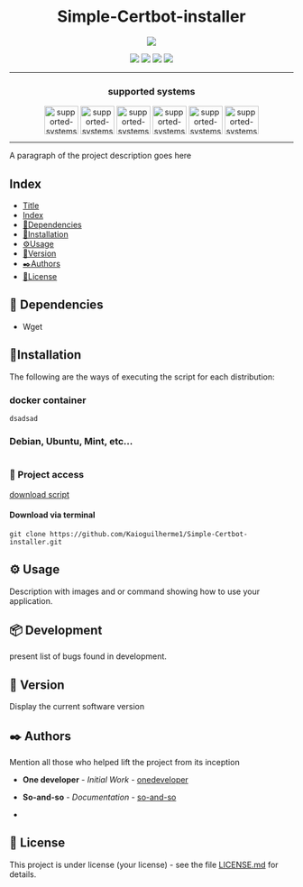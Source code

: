 <h1 align="center"> Simple-Certbot-installer </h1>
<p align="center">
  <img src="https://user-images.githubusercontent.com/65198889/184714934-57e5036b-8f29-4daf-9dd2-a426a25df1e2.png" />
</p>


<p align="center">
  <img src="http://img.shields.io/static/v1?label=STATUS&message=EM%20DEVELOPMENT&color=GREEN&style=flat-square"/>
  <img src="https://img.shields.io/github/commit-activity/m/kaioguilherme1/Simple-Certbot-installer?style=flat-square"/>
  <img src="https://img.shields.io/github/last-commit/kaioguilherme1/Simple-Certbot-installer?style=flat-square"/>
  <img src="https://img.shields.io/github/license/kaioGuilherme1/Simple-Certbot-installer?style=flat-square"/>
</p>

---

<h3 align="center"> supported systems </h3>

<p align="center"> 
  <a href="https://www.docker.com/" target= "_blank"><img align="center" alt="supported-systems-certbot-install" height="50" width="60" src="https://cdn.jsdelivr.net/gh/devicons/devicon/icons/docker/docker-original.svg"></a>
  <a href="https://www.debian.org/" target= "_blank"><img align="center" alt="supported-systems-certbot-install" height="50" width="60" src="https://cdn.jsdelivr.net/gh/devicons/devicon/icons/debian/debian-original.svg"></a>
  <a href="https://ubuntu.com/" target= "_blank"><img align="center" alt="supported-systems-certbot-install" height="50" width="60" src="https://cdn.jsdelivr.net/gh/devicons/devicon/icons/ubuntu/ubuntu-plain-wordmark.svg"></a>
  <a href="https://wordpress.com/" target= "_blank"><img align="center" alt="supported-systems-certbot-install" height="50" width="60" src="https://cdn.jsdelivr.net/gh/devicons/devicon/icons/wordpress/wordpress-original.svg"></a> 
  <a href="https://www.apache.org/" target= "_blank"><img align="center" alt="supported-systems-certbot-install" height="50" width="60" src="https://cdn.jsdelivr.net/gh/devicons/devicon/icons/apache/apache-original-wordmark.svg"></a>
  <a href="https://www.nginx.com/" target= "_blank"><img align="center" alt="supported-systems-certbot-install" height="50" width="60" src="https://cdn.jsdelivr.net/gh/devicons/devicon/icons/nginx/nginx-original.svg"></a>
</p>
  
---

  A paragraph of the project description goes here

## Index

* [Title](#script-name)
* [Index](#Index)
* [📄Dependencies](#Dependencies)
* [🔧Installation](#Installation)
* [⚙️Usage](#use)
* [📌Version](#Version)
* [✒️Authors](#Authors)
* [📑License](#License)

## 📄 Dependencies

* Wget
  
## 🔧Installation

The following are the ways of executing the script for each distribution:

### docker container

```
dsadsad
```
### Debian, Ubuntu, Mint, etc...

```

```

### 📁 Project access


[download script](https://github.com/Kaioguilherme1/Simple-Certbot-installer/archive/refs/heads/main.zip)

#### Download via terminal

```
git clone https://github.com/Kaioguilherme1/Simple-Certbot-installer.git
```

## ⚙️ Usage

Description with images and or command showing how to use your application.

## 📦 Development

present list of bugs found in development.

## 📌 Version

Display the current software version

## ✒️ Authors

Mention all those who helped lift the project from its inception

* **One developer** - *Initial Work* - [onedeveloper](https://github.com/linkParaProfile)
* **So-and-so** - *Documentation* - [so-and-so](https://github.com/linkParaPerfil)

*

## 📑 License

This project is under license (your license) - see the file [LICENSE.md](https://github.com/user/project/license) for details.
